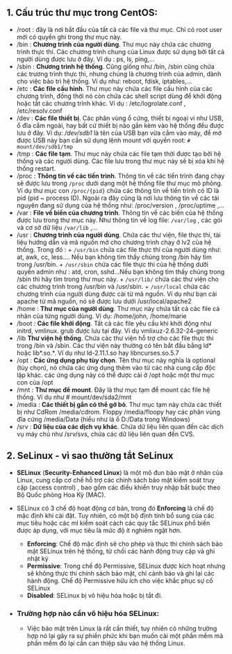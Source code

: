 ﻿## 1. Cấu trúc thư mục trong CentOS:
- /root : đây là nơi bắt đầu của tất cả các file và thư mục. Chỉ có root user mới có quyền ghi trong thư mục này.
- /bin : **Chương trình của người dùng**. Thư mục này chứa các chương trình thực thi. Các chương trình chung của Linux được sử dụng bởi tất cả người dùng được lưu ở đây. Ví dụ : ps, ls, ping,...
- /sbin : **Chương trình hệ thống**. Cũng giống như /bin, /sbin cũng chứa các trương trình thực thi, nhưng chúng là chương trình của admin, dành cho việc bảo trì hệ thống. Ví dụ như: reboot, fdisk, iptables,...
- /etc : **Các file cấu hình**. Thư mục này chứa các file cấu hình của các chương trình, đồng thời nó còn chứa các shell script dùng để khởi động hoặc tắt các chương trình khác. Ví dụ : /etc/logrolate.conf , /etc/resolv.conf
- /dev : **Các file thiết bị**. Các phân vùng ổ cứng, thiết bị ngoại vi như USB, ổ đĩa cắm ngoài, hay bất cứ thiết bị nào gắn kèm vào hệ thống đều được lưu ở đây. Ví dụ: */dev/sdb1* là tên của USB bạn vừa cắm vào máy, để mở được USB này bạn cần sử dụng lệnh mount với quyền root: `# mount/dev/sdb1/tmp`
- /tmp : **Các file tạm**. Thư mục này chứa các file tạm thời được tạo bởi hệ thống và các người dùng. Các file lưu trong thư mục này sẽ bị xóa khi hệ thống restart.
- /proc : **Thông tin về các tiến trình**. Thông tin về các tiến trình đang chạy sẽ được lưu trong `/proc` dưới dạng một hệ thống file thư mục mô phỏng. Ví dụ thư mục con `/proc/{pid}` chứa các thông tin về tiến trình có ID là pid (pid ~ process ID). Ngoài ra đây cũng là nơi lưu thông tin về các tài nguyên đang sử dụng của hệ thống như: /proc/version , /proc/uptime ,...
- /var : **File về biến của chương trình**. Thông tin về các biến của hệ thống được lưu trong thư mục này. Như thông tin về log file: `/var/log` , các gói và cơ sở dữ liệu `/var/lib` ,...
- /usr : **Chương trình của người dùng**. Chứa các thư viện, file thực thi, tài liệu hướng dẫn và mã nguồn mở cho chương trình chạy ở lv2 của hệ thống. Trong đó :
           + `/usr/bin` chứa các file thực thi của người dùng như: at, awk, cc, less.... Nếu bạn không tìm thấy chúng trong /bin hãy tìm trong /usr/bin.
           + `/usr/sbin` chứa các file thực thi của hệ thống dưới quyền admin như : atd, cron, sshd...Nếu bạn không tìm thấy chúng trong /sbin thì hãy tìm trong thư mục này.
           + `/usr/lib/` chứa các thư viện cho các chương trình trong /usr/bin và /usr/sbin.
           + `/usr/local` chứa các chương trình của người dùng được cài từ mã nguồn. Ví dụ như bạn cài apache từ mã nguồn, nó sẽ được lưu dưới /usr/local/apache2
- /home : **Thư mục của người dùng**. Thư mục này chứa tất cả các file cá nhân của từng người dùng. Ví dụ: /home/john, /home/marie
- /boot : **Các file khởi động**. Tất cả các file yêu cầu khi khởi động như initrd, vmlinux. grub được lưu tại đây. Ví dụ vmlixuz-2.6.32-24-generic
- /lib  **Thư viện hệ thống**. Chứa các thư viện hỗ trợ cho các file thực thi trong /bin và /sbin. Các thư viện này thường có tên bắt đầu bằng ld* hoặc lib*.so.*. Ví dụ như ld-2.11.1.so hay libncurses.so.5.7
- /opt : **Các ứng dụng phụ tùy chọn**. Tên thư mục này nghĩa là optional (tùy chọn), nó chứa các ứng dụng thêm vào từ các nhà cung cấp độc lập khác. các ứng dụng này có thể được cài ở /opt hoặc một thư mục con của /opt
- /mnt : **Thư mục để mount**. Đây là thư mục tạm để mount các file hệ thống. Ví dụ như # mount/dev/sda2/mnt
- /media : **Các thiết bị gắn có thể gỡ bỏ**. Thư mục tạm này chứa các thiết bị như CdRom /media/cdrom. Floppy /media/floopy hay các phân vùng đĩa cứng /media/Data (hiểu như là ổ D:/Data trong Windows)
- /srv : **Dữ liệu của các dịch vụ khác**. Chứa dữ liệu liên quan đến các dịch vụ máy chủ như /srv/svs, chứa các dữ liệu liên quan đến CVS.
## 2. SeLinux - vì sao thường tắt SeLinux
- **SELinux** (**Security-Enhanced Linux**) là một mô đun bảo mật ở nhân của Linux, cung cấp cơ chế hỗ trợ các chính sách bảo mật kiểm soát truy cập (access control) , bao gồm các điều khiển truy nhập bắt buộc theo Bộ Quốc phòng Hoa Kỳ (MAC).
- SELinux có 3 chế độ hoạt động cơ bản, trong đó  **Enforcing**  là chế độ mặc định khi cài đặt. Tuy nhiên, có một bộ định tính bổ sung của các mục tiêu hoặc các ml kiểm soát cách các quy tắc SELinux phổ biến được áp dụng, với mục tiêu là mức độ ít nghiêm ngặt hơn.

  +   **Enforcing**: Chế độ mặc định sẽ cho phép và thực thi chính sách bảo mật SELinux trên hệ thống, từ chối các hành động truy cập và ghi nhật ký
  +   **Permissive**: Trong chế độ Permissive, SELinux được kích hoạt nhưng sẽ không thực thi chính sách bảo mật, chỉ cảnh báo và ghi lại các hành động. Chế độ Permissive hữu ích cho việc khắc phục sự cố SELinux
  +   **Disabled**: SELinux bị vô hiệu hóa hoặc bị tắt đi.
- ### Trường hợp nào cần vô hiệu hóa SELinux:
  + Việc bảo mật trên Linux là rất cần thiết, tuy nhiên có những trường hợp nó lại gây ra sự phiền phức khi bạn muốn cài một phần mềm mà phần mềm đó lại cần can thiệp sâu vào hệ thống Linux. 
